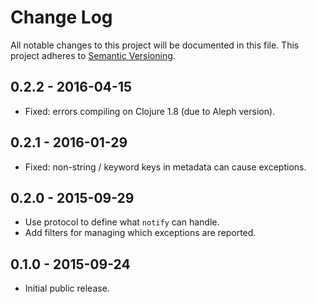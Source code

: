 # Change Log

All notable changes to this project will be documented in this file.
This project adheres to [Semantic Versioning](http://semver.org/).

## 0.2.2 - 2016-04-15

- Fixed: errors compiling on Clojure 1.8 (due to Aleph version).

## 0.2.1 - 2016-01-29

- Fixed: non-string / keyword keys in metadata can cause exceptions.

## 0.2.0 - 2015-09-29

- Use protocol to define what `notify` can handle.
- Add filters for managing which exceptions are reported.

## 0.1.0 - 2015-09-24

- Initial public release.
